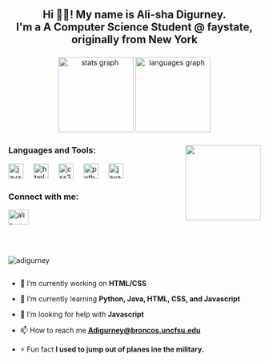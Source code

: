 <h2 align="center">Hi 👋🏾! My name is Ali-sha Digurney. <br>I'm a A Computer Science Student @ faystate, <br>originally from New York</h2>

###

<div align="center">
  <img src="https://github-readme-stats.vercel.app/api?username=adigurney&hide_title=false&hide_rank=false&show_icons=true&include_all_commits=true&count_private=true&disable_animations=false&theme=dracula&locale=en&hide_border=false" height="150" alt="stats graph"  />
  <img src="https://github-readme-stats.vercel.app/api/top-langs?username=adigurney&locale=en&hide_title=false&layout=compact&card_width=320&langs_count=5&theme=dracula&hide_border=false" height="150" alt="languages graph"  />
</div>

###

<img align="right" height="150" src="https://i.imgflip.com/65efzo.gif"  />

###

<div align="left">
  <h3 align="left">Languages and Tools:</h3>
  <img src="https://cdn.jsdelivr.net/gh/devicons/devicon/icons/javascript/javascript-original.svg" height="30" alt="javascript logo"  />
  <img width="12" />
  <img src="https://cdn.jsdelivr.net/gh/devicons/devicon/icons/html5/html5-original.svg" height="30" alt="html5 logo"  />
  <img width="12" />
  <img src="https://cdn.jsdelivr.net/gh/devicons/devicon/icons/css3/css3-original.svg" height="30" alt="css3 logo"  />
  <img width="12" />
  <img src="https://cdn.jsdelivr.net/gh/devicons/devicon/icons/python/python-original.svg" height="30" alt="python logo"  />
  <img width="12" />
  <img src="https://cdn.jsdelivr.net/gh/devicons/devicon/icons/java/java-original.svg" height="30" alt="java logo"  />
</div>

###

<div align="left">
  <h3 align="left">Connect with me:</h3>
  <a href="https://linkedin.com/in/ali-sha-digurney-80230782" target="blank"><img align="center" src="https://raw.githubusercontent.com/rahuldkjain/github-profile-readme-generator/master/src/images/icons/Social/linked-in-alt.svg" alt="ali-sha-digurney-80230782" height="30" width="40" /></a>
</div>

###

<br clear="both">

<!--<img src="https://raw.githubusercontent.com/adigurney/adigurney/output/snake.svg" alt="Snake animation" /> -->

###


<p align="left"> <img src="https://komarev.com/ghpvc/?username=adigurney&label=Profile%20views&color=0e75b6&style=flat" alt="adigurney" /> </p>

<h2></h2>

- 🔭 I’m currently working on **HTML/CSS**

- 🌱 I’m currently learning **Python, Java, HTML, CSS, and Javascript**

- 🤝 I’m looking for help with **Javascript**

- 📫 How to reach me **Adigurney@broncos.uncfsu.edu**

- ⚡ Fun fact **I used to jump out of planes ine the military.**


<!--
**Adigurney/Adigurney** is a ✨ _special_ ✨ repository because its `README.md` (this file) appears on your GitHub profile.

Here are some ideas to get you started:

- 🔭 I’m currently working on ...
- 🌱 I’m currently learning ...
- 👯 I’m looking to collaborate on ...
- 🤔 I’m looking for help with ...
- 💬 Ask me about ...
- 📫 How to reach me: ...
- 😄 Pronouns: ...
- ⚡ Fun fact: ...
-->
